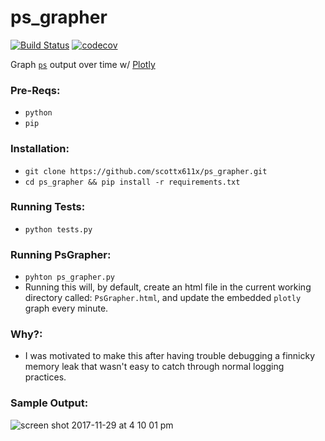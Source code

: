 # ps_grapher
[![Build Status](https://travis-ci.org/scottx611x/ps_grapher.svg?branch=master)](https://travis-ci.org/scottx611x/ps_grapher)
[![codecov](https://codecov.io/gh/scottx611x/ps_grapher/branch/master/graph/badge.svg)](https://codecov.io/gh/scottx611x/ps_grapher)

Graph [`ps`](https://en.wikipedia.org/wiki/Ps_(Unix)) output over time w/ [Plotly](https://www.google.com/url?sa=t&rct=j&q=&esrc=s&source=web&cd=1&cad=rja&uact=8&ved=0ahUKEwi_wO6gmOXXAhVC7yYKHcMiAHIQFggpMAA&url=https%3A%2F%2Fplot.ly%2F&usg=AOvVaw13Djn0jQ81pcw8YNx89IT5)

### Pre-Reqs:
- `python`
- `pip`

### Installation:
- `git clone https://github.com/scottx611x/ps_grapher.git`
- `cd ps_grapher && pip install -r requirements.txt`

### Running Tests:
- `python tests.py`

### Running PsGrapher:
- `pyhton ps_grapher.py`
- Running this will, by default, create an html file in the current working directory called: `PsGrapher.html`, and update the embedded `plotly` graph every minute.

### Why?:
- I was motivated to make this after having trouble debugging a finnicky memory leak that wasn't easy to catch through normal logging practices.

### Sample Output:
![screen shot 2017-11-29 at 4 10 01 pm](https://user-images.githubusercontent.com/5629547/33399235-d7be9dc0-d51f-11e7-8b19-f5d4c59e0dad.png)

